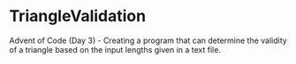 # TriangleValidation
Advent of Code (Day 3) - Creating a program that can determine the validity of a triangle based on the input lengths given in a text file.
